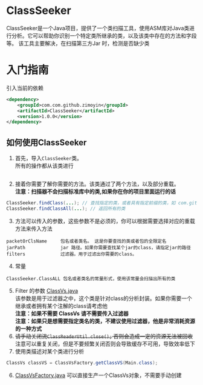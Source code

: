 # ClassSeeker

ClassSeeker是一个Java项目，提供了一个类扫描工具，使用ASM库对Java类进行分析。它可以帮助你识别一个特定类所继承的类，以及该类中存在的方法和字段等。
该工具主要解决，在扫描第三方Jar 时，检测是否缺少类

# 入门指南

引入当前的依赖
```xml
<dependency>
    <groupId>com.com.github.zimoyin</groupId>
    <artifactId>ClassSeeker</artifactId>
    <version>1.0.0</version>
</dependency>
```

## 如何使用ClassSeeker

1. 首先，导入`ClassSeeker`类。  
所有的操作都从该类进行

```java

```

2. 接着你需要了解你需要的方法。该类通过了两个方法，以及部分重载。  
**注意：扫描器不会扫描标准库中的类,如果你在你的项目里面运行的话**

```java
ClassSeeker.findClass(...); // 查找指定的类，或者具有指定前缀的类，如 com.github.zimoyin 会查找该包下所有类
ClassSeeker.findClassAll(...); // 返回所有的类
```

3. 方法可以传入的参数，这些参数不是必须的，你可以根据需要选择对应的重载方法来传入方法

```
packetOrClsName     包名或者类名。 这是你要查找的类或者包的全限定名
jarPath             jar 路径。如果你需要查找某个jar的class，请指定jar的路径
filters             过滤器。用于过滤出你需要的class。
```

4. 常量
```
ClassSeeker.ClassALL 包名或者类名的常量形式，使用该常量会扫描出所有的类
```

5. Filter 的参数 [ClassVs.java](src%2Fmain%2Fjava%2Fgithub%2Fzimoyin%2Fseeker%2Freference%2Fvs%2Fvisitor%2FClassVs.java)   
该参数是用于过滤器之中，这个类是针对class的分析封装。如果你需要一个继承或者拥有某个注解的class请考虑他     
**注意：如果不需要 ClassVs 请不需要传入过滤器**  
**注意：如果只是想需要指定类名的类，不建议使用过滤器，他是非常消耗资源的一种方式**  
6. ~~请手动关闭流`ClassReaderUtil.close();` 否则会造成一定的资源无法被回收~~  注意可以重复关闭，但是不要频繁关闭否则会导致缓存不可用，导致效率低下  
7. 使用类描述对某个类进行分析
```java
ClassVs classVS = ClassVsFactory.getClassVS(Main.class);
```

6. [ClassVsFactory.java](src%2Fmain%2Fjava%2Fgithub%2Fzimoyin%2Fseeker%2Freference%2FClassVsFactory.java) 可以直接生产一个ClassVs对象，不需要手动创建